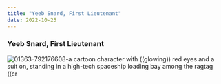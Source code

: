 ```yaml
---
title: "Yeeb Snard, First Lieutenant"
date: 2022-10-25
---
```


### Yeeb Snard, First Lieutenant

![01363-792176608-a cartoon character with ((glowing)) red eyes and a suit on, standing in a high-tech spaceship loading bay among the ragtag ((cr](https://user-images.githubusercontent.com/116606542/197759222-d3f31433-7883-4bc3-ad84-cd9505c1dda1.png)

